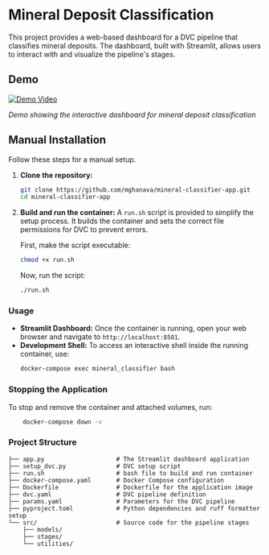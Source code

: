 # Mineral Deposit Classification

This project provides a web-based dashboard for a DVC pipeline that classifies mineral deposits. The dashboard, built with Streamlit, allows users to interact with and visualize the pipeline's stages.

## Demo
[![Demo Video](https://img.youtube.com/vi/TZHFRYZLA9k/maxresdefault.jpg)](https://youtu.be/TZHFRYZLA9k)

*Demo showing the interactive dashboard for mineral deposit classification*

## Manual Installation

Follow these steps for a manual setup.

1.  **Clone the repository:**
    ```bash
    git clone https://github.com/mghanava/mineral-classifier-app.git
    cd mineral-classifier-app
    ```

2.  **Build and run the container:**
    A `run.sh` script is provided to simplify the setup process. It builds the container and sets the correct file permissions for DVC to prevent errors.

    First, make the script executable:
    ```bash
    chmod +x run.sh
    ```

    Now, run the script:
    ```bash
    ./run.sh
    ```

### Usage

-   **Streamlit Dashboard:** Once the container is running, open your web browser and navigate to `http://localhost:8501`.
-   **Development Shell:** To access an interactive shell inside the running container, use:
    ```bash
    docker-compose exec mineral_classifier bash
    ```

### Stopping the Application

To stop and remove the container and attached volumes, run:

```bash
    docker-compose down -v
```

### Project Structure

```
├── app.py                    # The Streamlit dashboard application
├── setup_dvc.py              # DVC setup script
├── run.sh                    # bash file to build and run container
├── docker-compose.yaml       # Docker Compose configuration
├── Dockerfile                # Dockerfile for the application image
├── dvc.yaml                  # DVC pipeline definition
├── params.yaml               # Parameters for the DVC pipeline
├── pyproject.toml            # Python dependencies and ruff formatter setup
└── src/                      # Source code for the pipeline stages
    ├── models/
    ├── stages/
    └── utilities/
```